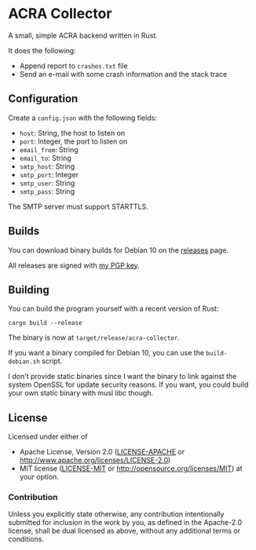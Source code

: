 # ACRA Collector

A small, simple ACRA backend written in Rust.

It does the following:

- Append report to `crashes.txt` file
- Send an e-mail with some crash information and the stack trace

## Configuration

Create a `config.json` with the following fields:

- `host`: String, the host to listen on
- `port`: Integer, the port to listen on
- `email_from`: String
- `email_to`: String
- `smtp_host`: String
- `smtp_port`: Integer
- `smtp_user`: String
- `smtp_pass`: String

The SMTP server must support STARTTLS.

## Builds

You can download binary builds for Debian 10 on the
[releases](https://github.com/dbrgn/acra-collector/releases) page.

All releases are signed with [my PGP key](https://keybase.io/dbrgn).

## Building

You can build the program yourself with a recent version of Rust:

    cargo build --release

The binary is now at `target/release/acra-collector`.

If you want a binary compiled for Debian 10, you can use the `build-debian.sh`
script.

I don't provide static binaries since I want the binary to link against the
system OpenSSL for update security reasons. If you want, you could build your
own static binary with musl libc though.

## License

Licensed under either of

 * Apache License, Version 2.0 ([LICENSE-APACHE](LICENSE-APACHE) or
   http://www.apache.org/licenses/LICENSE-2.0)
 * MIT license ([LICENSE-MIT](LICENSE-MIT) or
   http://opensource.org/licenses/MIT) at your option.

### Contribution

Unless you explicitly state otherwise, any contribution intentionally submitted
for inclusion in the work by you, as defined in the Apache-2.0 license, shall
be dual licensed as above, without any additional terms or conditions.
